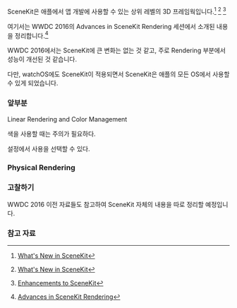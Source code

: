 SceneKit은 애플에서 앱 개발에 사용할 수 있는 상위 레벨의 3D 프레임웍입니다.[^WWDC_2013]  [^WWDC_2014]  [^WWDC_2015]

여기서는 WWDC 2016의 Advances in SceneKit Rendering 세션에서 소개된 내용을 정리합니다.[^WWDC_2016]

WWDC 2016에서는 SceneKit에 큰 변화는 없는 것 같고, 주로 Rendering 부분에서 성능이 개선된 것 같습니다. 

다만, watchOS에도 SceneKit이 적용되면서 SceneKit은 애플의 모든 OS에서 사용할 수 있게 되었습니다.

### 앞부분

Linear Rendering and Color Management

색을 사용할 때는 주의가 필요하다. 

설정에서 사용을 선택할 수 있다.

### Physical Rendering

### 고찰하기

WWDC 2016 이전 자료들도 참고하여 SceneKit 자체의 내용을 따로 정리할 예정입니다.

### 참고 자료

[^WWDC_2013]: [What's New in SceneKit](https://developer.apple.com/videos/play/wwdc2013/500/) 

[^WWDC_2014]: [What's New in SceneKit](https://developer.apple.com/videos/play/wwdc2014/609/) 

[^WWDC_2015]: [Enhancements to SceneKit](https://developer.apple.com/videos/play/wwdc2015/606/) 

[^WWDC_2016]: [Advances in SceneKit Rendering](https://developer.apple.com/videos/play/wwdc2016/609/)


